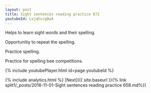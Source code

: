 ```yaml
---
layout: post
title: Sight sentences reading practice 672
youtubeId: Lvjqhccg8w4
---
```

 
 
Helps to learn sight words and their spelling.

Opportunitiy to repeat the spelling. 

Practice spelling. 
 
Practice for spelling bee competitions. 
 
{% include youtubePlayer.html id=page.youtubeId %}
 
 
{% include analytics.html %} 
[Next]({{ site.baseurl }}{% link  split1/_posts/2016-11-01-Sight sentences reading practice 658.md%})
 
